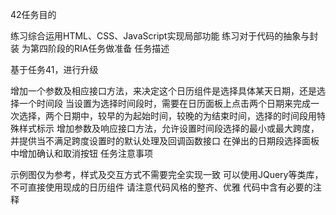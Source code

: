 42任务目的

练习综合运用HTML、CSS、JavaScript实现局部功能
练习对于代码的抽象与封装
为第四阶段的RIA任务做准备
任务描述

基于任务41，进行升级

增加一个参数及相应接口方法，来决定这个日历组件是选择具体某天日期，还是选择一个时间段
当设置为选择时间段时，需要在日历面板上点击两个日期来完成一次选择，两个日期中，较早的为起始时间，较晚的为结束时间，选择的时间段用特殊样式标示
增加参数及响应接口方法，允许设置时间段选择的最小或最大跨度，并提供当不满足跨度设置时的默认处理及回调函数接口
在弹出的日期段选择面板中增加确认和取消按钮
任务注意事项

示例图仅为参考，样式及交互方式不需要完全实现一致
可以使用JQuery等类库，不可直接使用现成的日历组件
请注意代码风格的整齐、优雅
代码中含有必要的注释